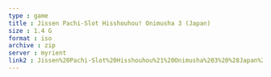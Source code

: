 ```yaml
---
type : game
title : Jissen Pachi-Slot Hisshouhou! Onimusha 3 (Japan)
size : 1.4 G
format : iso
archive : zip
server : myrient
link2 : Jissen%20Pachi-Slot%20Hisshouhou%21%20Onimusha%203%20%28Japan%29
---
```

